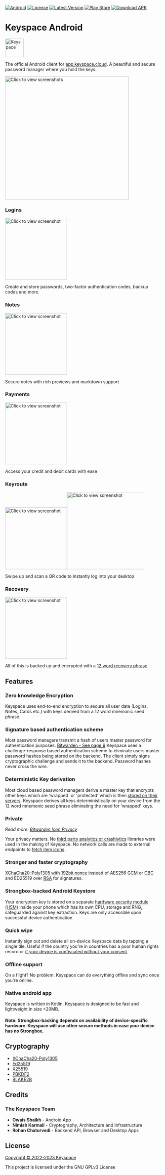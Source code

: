 [![Android](https://img.shields.io/badge/Android-8.1+-138808.svg?style=flat-square&logo=android)](https://wearos.google.com)
[![License](https://img.shields.io/badge/License-GPLv3-purple?style=flat-square&logo=libreoffice)](LICENSE)
[![Latest Version](https://img.shields.io/github/v/tag/Keyspace-cloud/android?label=Version&style=flat-square&logo=semver)](https://github.com/Keyspace-cloud/android/tags)
[![Play Store](https://img.shields.io/badge/Play%20Store-Click%20Here-3DDC84?style=flat-square&logo=googleplay)](https://play.google.com/store/apps/details?id=cloud.keyspace.android)
[![Download APK](https://img.shields.io/badge/Download%20APK-Click%20Here-blue?style=flat-square&logo=dropbox)](https://github.com/Keyspace-cloud/android/releases/)

# Keyspace Android

<img src = "app/src/main/res/mipmap-xhdpi/ic_launcher_round.png" alt = "Keyspace" width = "60dp">

The official Android client for [app.keyspace.cloud](https://app.keyspace.cloud/). A beautiful and secure password manager where you hold the keys.

<img src="misc_assets/app-previews/readme/2phones.png" width="400px"  alt="Click to view screenshots">

### Logins

<img src="misc_assets/app-previews/readme/mini-login.png" width="200px"  alt="Click to view screenshot">

Create and store passwords, two-factor authentication codes, backup codes and more. 

### Notes

<img src="misc_assets/app-previews/readme/notes.png" width="200px"  alt="Click to view screenshot">

Secure notes with rich previews and markdown support

### Payments

<img src="misc_assets/app-previews/readme/cards.png" width="200px"  alt="Click to view screenshot">

Access your credit and debit cards with ease

### Keyroute

<img src="misc_assets/app-previews/readme/keyroute-scan.png" width="200px"  alt="Click to view screenshot"><img src="misc_assets/app-previews/readme/keyroute-success.png" width="250px"  alt="Click to view screenshot">

Swipe up and scan a QR code to instantly log into your desktop

### Recovery

<img src="misc_assets/app-previews/readme/words.png" width="200px"  alt="Click to view screenshot">

All of this is backed up and encrypted with a [12 word recovery phrase](https://github.com/bitcoin/bips/blob/master/bip-0039.mediawiki).

## Features

### Zero knowledge Encryption

Keyspace uses end-to-end encryption to secure all user data (Logins, Notes, Cards etc.) with keys derived from a 12 word mnemonic seed phrase.

### Signature based authentication scheme

Most password managers transmit a hash of users master password for authentication purposes. [Bitwarden - See page 9](https://bitwarden.com/images/resources/security-white-paper-download.pdf) Keyspace uses a challenge-response based authentication scheme to eliminate users master password hashes being stored on the backend. The client simply signs cryptographic challenge and sends it to the backend. Password hashes never cross the wire.

### Deterministic Key derivation

Most cloud based password managers derive a master key that encrypts other keys which are 'wrapped' or 'protected' which is then [stored on their servers](https://bitwarden.com/images/resources/security-white-paper-download.pdf). Keyspace derives all keys deterministically on your device from the 12 word mnemonic seed phrase eliminating the need for 'wrapped' keys. 

### Private

_Read more: [Bitwarden Icon Privacy](https://github.com/bitwarden/mobile/issues/2087)_

Your privacy matters. No [third party analytics or crashlytics](https://www.androidpolice.com/2021/02/26/lastpass-analytics-code-raises-questions-about-potential-security-issues/) libraries were used in the making of Keyspace. 
No network calls are made to external endpoints to [fetch item icons](https://bitwarden.com/help/website-icons/). 

### Stronger and faster cryptography

[XChaCha20-Poly1305 with 192bit nonce](https://en.wikipedia.org/wiki/ChaCha20-Poly1305#XChaCha20-Poly1305_%E2%80%93_extended_nonce_variant) instead of AES256 [GCM](https://doc.libsodium.org/secret-key_cryptography/aead/aes-256-gcm#warning) or [CBC](https://alicegg.tech/2019/06/23/aes-cbc.html) and ED25519 over [RSA](https://leanpub.com/gocrypto/read#leanpub-auto-ed25519) for signatures.

### Strongbox-backed Android Keystore

Your encryption key is stored on a separate [hardware security module (HSM)](https://developer.android.com/training/articles/keystore#HardwareSecurityModule) inside your phone which has its own CPU, storage and RNG, safeguarded against key extraction. Keys are only accessible upon successful device authentication.

### Quick wipe

Instantly sign out and delete all on-device Keyspace data by tapping a single tile. Useful if the country you're in countries has a poor human rights record or [if your device is confiscated without your consent](https://www.dailydot.com/debug/greenwald-partner-david-miranda-detained-airport/).

### Offline support

On a flight? No problem. Keyspace can do everything offline and sync once you're online.

### Native android app

Keyspace is written in Kotlin. Keyspace is designed to be fast and lightweight in size <20MB.

#### Note: Strongbox-backing depends on availability of device-specific hardware. Keyspace will use other secure methods in case your device has no Strongbox.

## Cryptography

- [XChaCha20-Poly1305](https://doc.libsodium.org/secret-key_cryptography/aead/chacha20-poly1305/xchacha20-poly1305_construction)
- [Ed25519](https://doc.libsodium.org/secret-key_cryptography/aead/chacha20-poly1305/xchacha20-poly1305_construction)
- [X25519](https://doc.libsodium.org/key_exchange#usage)
- [PBKDF2](https://github.com/bitcoin/bips/blob/master/bip-0039.mediawiki#from-mnemonic-to-seed)
- [BLAKE2B](https://doc.libsodium.org/key_derivation#deriving-keys-from-a-single-high-entropy-key)

## Credits

### The Keyspace Team

- **Owais Shaikh** - Android App
- **Nimish Karmali** - Cryptography, Architecture and Infrastructure
- **Rohan Chaturvedi** - Backend API, Browser and Desktop Apps

## License

[Copyright © 2022-2023 Keyspace](LICENSE)

This project is licensed under the GNU GPLv3 License
